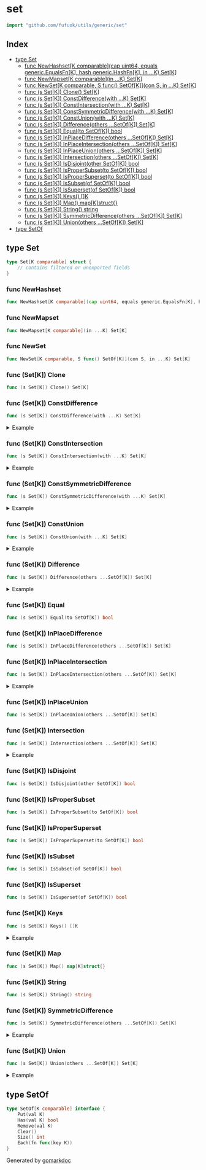 <!-- Code generated by gomarkdoc. DO NOT EDIT -->

# set

```go
import "github.com/fufuok/utils/generic/set"
```

## Index

- [type Set](<#type-set>)
  - [func NewHashset[K comparable](cap uint64, equals generic.EqualsFn[K], hash generic.HashFn[K], in ...K) Set[K]](<#func-newhashset>)
  - [func NewMapset[K comparable](in ...K) Set[K]](<#func-newmapset>)
  - [func NewSet[K comparable, S func() SetOf[K]](con S, in ...K) Set[K]](<#func-newset>)
  - [func (s Set[K]) Clone() Set[K]](<#func-setk-clone>)
  - [func (s Set[K]) ConstDifference(with ...K) Set[K]](<#func-setk-constdifference>)
  - [func (s Set[K]) ConstIntersection(with ...K) Set[K]](<#func-setk-constintersection>)
  - [func (s Set[K]) ConstSymmetricDifference(with ...K) Set[K]](<#func-setk-constsymmetricdifference>)
  - [func (s Set[K]) ConstUnion(with ...K) Set[K]](<#func-setk-constunion>)
  - [func (s Set[K]) Difference(others ...SetOf[K]) Set[K]](<#func-setk-difference>)
  - [func (s Set[K]) Equal(to SetOf[K]) bool](<#func-setk-equal>)
  - [func (s Set[K]) InPlaceDifference(others ...SetOf[K]) Set[K]](<#func-setk-inplacedifference>)
  - [func (s Set[K]) InPlaceIntersection(others ...SetOf[K]) Set[K]](<#func-setk-inplaceintersection>)
  - [func (s Set[K]) InPlaceUnion(others ...SetOf[K]) Set[K]](<#func-setk-inplaceunion>)
  - [func (s Set[K]) Intersection(others ...SetOf[K]) Set[K]](<#func-setk-intersection>)
  - [func (s Set[K]) IsDisjoint(other SetOf[K]) bool](<#func-setk-isdisjoint>)
  - [func (s Set[K]) IsProperSubset(to SetOf[K]) bool](<#func-setk-ispropersubset>)
  - [func (s Set[K]) IsProperSuperset(to SetOf[K]) bool](<#func-setk-ispropersuperset>)
  - [func (s Set[K]) IsSubset(of SetOf[K]) bool](<#func-setk-issubset>)
  - [func (s Set[K]) IsSuperset(of SetOf[K]) bool](<#func-setk-issuperset>)
  - [func (s Set[K]) Keys() []K](<#func-setk-keys>)
  - [func (s Set[K]) Map() map[K]struct{}](<#func-setk-map>)
  - [func (s Set[K]) String() string](<#func-setk-string>)
  - [func (s Set[K]) SymmetricDifference(others ...SetOf[K]) Set[K]](<#func-setk-symmetricdifference>)
  - [func (s Set[K]) Union(others ...SetOf[K]) Set[K]](<#func-setk-union>)
- [type SetOf](<#type-setof>)


## type Set

```go
type Set[K comparable] struct {
    // contains filtered or unexported fields
}
```

### func NewHashset

```go
func NewHashset[K comparable](cap uint64, equals generic.EqualsFn[K], hash generic.HashFn[K], in ...K) Set[K]
```

### func NewMapset

```go
func NewMapset[K comparable](in ...K) Set[K]
```

### func NewSet

```go
func NewSet[K comparable, S func() SetOf[K]](con S, in ...K) Set[K]
```

### func \(Set\[K\]\) Clone

```go
func (s Set[K]) Clone() Set[K]
```

### func \(Set\[K\]\) ConstDifference

```go
func (s Set[K]) ConstDifference(with ...K) Set[K]
```

<details><summary>Example</summary>
<p>

```go
{
	fmt.Print(NewMapset(1.2, 1.8, 2.6, 3.5).ConstDifference(1.2, 2.6))

}
```

#### Output

```
[1.8 3.5]
```

</p>
</details>

### func \(Set\[K\]\) ConstIntersection

```go
func (s Set[K]) ConstIntersection(with ...K) Set[K]
```

<details><summary>Example</summary>
<p>

```go
{
	fmt.Print(NewMapset("a", "b", "c").ConstIntersection("b", "c", "e"))

}
```

#### Output

```
[b c]
```

</p>
</details>

### func \(Set\[K\]\) ConstSymmetricDifference

```go
func (s Set[K]) ConstSymmetricDifference(with ...K) Set[K]
```

<details><summary>Example</summary>
<p>

```go
{
	fmt.Print(NewMapset(1, 2, 3).ConstSymmetricDifference(2, 3, 4))

}
```

#### Output

```
[1 4]
```

</p>
</details>

### func \(Set\[K\]\) ConstUnion

```go
func (s Set[K]) ConstUnion(with ...K) Set[K]
```

<details><summary>Example</summary>
<p>

```go
{
	fmt.Print(NewMapset(1, 4, 7).ConstUnion(2, 3, 5, 6))

}
```

#### Output

```
[1 2 3 4 5 6 7]
```

</p>
</details>

### func \(Set\[K\]\) Difference

```go
func (s Set[K]) Difference(others ...SetOf[K]) Set[K]
```

<details><summary>Example</summary>
<p>

```go
{
	s := NewHashset(1, generic.Equals[int], generic.HashInt, 3, 4, 5, 6, 7)
	o := NewMapset(5)
	diff := s.Difference(o)

	fmt.Println(diff)
	fmt.Printf("%T", diff.SetOf)

}
```

#### Output

```
[3 4 6 7]
*hashset.Set[int]
```

</p>
</details>

### func \(Set\[K\]\) Equal

```go
func (s Set[K]) Equal(to SetOf[K]) bool
```

### func \(Set\[K\]\) InPlaceDifference

```go
func (s Set[K]) InPlaceDifference(others ...SetOf[K]) Set[K]
```

### func \(Set\[K\]\) InPlaceIntersection

```go
func (s Set[K]) InPlaceIntersection(others ...SetOf[K]) Set[K]
```

<details><summary>Example</summary>
<p>

```go
{
	one := NewMapset(2, 3, 4)
	two := NewMapset(4, 5, 6)
	one.InPlaceIntersection(two)
	fmt.Print(one)

}
```

#### Output

```
[4]
```

</p>
</details>

### func \(Set\[K\]\) InPlaceUnion

```go
func (s Set[K]) InPlaceUnion(others ...SetOf[K]) Set[K]
```

### func \(Set\[K\]\) Intersection

```go
func (s Set[K]) Intersection(others ...SetOf[K]) Set[K]
```

<details><summary>Example</summary>
<p>

```go
{
	s := NewMapset(1, 4, 7)
	o := NewHashset(1, generic.Equals[int], generic.HashInt, 1, 7)
	inter := s.Intersection(o)

	fmt.Println(inter)
	fmt.Printf("%T", inter.SetOf)

}
```

#### Output

```
[1 7]
mapset.Set[int]
```

</p>
</details>

### func \(Set\[K\]\) IsDisjoint

```go
func (s Set[K]) IsDisjoint(other SetOf[K]) bool
```

### func \(Set\[K\]\) IsProperSubset

```go
func (s Set[K]) IsProperSubset(to SetOf[K]) bool
```

### func \(Set\[K\]\) IsProperSuperset

```go
func (s Set[K]) IsProperSuperset(to SetOf[K]) bool
```

### func \(Set\[K\]\) IsSubset

```go
func (s Set[K]) IsSubset(of SetOf[K]) bool
```

### func \(Set\[K\]\) IsSuperset

```go
func (s Set[K]) IsSuperset(of SetOf[K]) bool
```

### func \(Set\[K\]\) Keys

```go
func (s Set[K]) Keys() []K
```

<details><summary>Example</summary>
<p>

```go
{
	keys := NewMapset("one", "two").Keys()
	sort.Strings(keys)
	fmt.Println(keys)

}
```

#### Output

```
[one two]
```

</p>
</details>

### func \(Set\[K\]\) Map

```go
func (s Set[K]) Map() map[K]struct{}
```

### func \(Set\[K\]\) String

```go
func (s Set[K]) String() string
```

### func \(Set\[K\]\) SymmetricDifference

```go
func (s Set[K]) SymmetricDifference(others ...SetOf[K]) Set[K]
```

<details><summary>Example</summary>
<p>

```go
{
	one := NewMapset(2, 3, 4)
	two := NewMapset(4, 5, 6)
	fmt.Print(NewMapset(1, 2, 3).SymmetricDifference(one, two))

}
```

#### Output

```
[1 5 6]
```

</p>
</details>

### func \(Set\[K\]\) Union

```go
func (s Set[K]) Union(others ...SetOf[K]) Set[K]
```

<details><summary>Example</summary>
<p>

```go
{
	one := NewMapset(2, 3, 4)
	two := NewMapset(4, 5, 6)
	fmt.Print(NewMapset(1, 2, 3).Union(one, two))

}
```

#### Output

```
[1 2 3 4 5 6]
```

</p>
</details>

## type SetOf

```go
type SetOf[K comparable] interface {
    Put(val K)
    Has(val K) bool
    Remove(val K)
    Clear()
    Size() int
    Each(fn func(key K))
}
```



Generated by [gomarkdoc](<https://github.com/princjef/gomarkdoc>)

